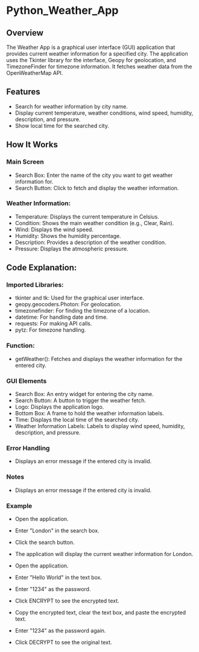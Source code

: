 ﻿# Python_Weather_App

## Overview

The Weather App is a graphical user interface (GUI) application that provides current weather information for a specified city. The application uses the Tkinter library for the interface, Geopy for geolocation, and TimezoneFinder for timezone information. It fetches weather data from the OpenWeatherMap API.

## Features

- Search for weather information by city name.
- Display current temperature, weather conditions, wind speed, humidity, description, and pressure.
- Show local time for the searched city.

## How It Works

### Main Screen

- Search Box: Enter the name of the city you want to get weather information for.
- Search Button: Click to fetch and display the weather information.

### Weather Information:

- Temperature: Displays the current temperature in Celsius.
- Condition: Shows the main weather condition (e.g., Clear, Rain).
- Wind: Displays the wind speed.
- Humidity: Shows the humidity percentage.
- Description: Provides a description of the weather condition.
- Pressure: Displays the atmospheric pressure.


## Code Explanation:

### Imported Libraries:
- tkinter and tk: Used for the graphical user interface.
- geopy.geocoders.Photon: For geolocation.
- timezonefinder: For finding the timezone of a location.
- datetime: For handling date and time.
- requests: For making API calls.
- pytz: For timezone handling.

### Function:

- getWeather(): Fetches and displays the weather information for the entered city.

### GUI Elements

- Search Box: An entry widget for entering the city name.
- Search Button: A button to trigger the weather fetch.
- Logo: Displays the application logo.
- Bottom Box: A frame to hold the weather information labels.
- Time: Displays the local time of the searched city.
- Weather Information Labels: Labels to display wind speed, humidity, description, and pressure.

  
### Error Handling

- Displays an error message if the entered city is invalid.

### Notes

- Displays an error message if the entered city is invalid.

### Example

- Open the application.
- Enter "London" in the search box.
- Click the search button.
- The application will display the current weather information for London.

- Open the application.
- Enter "Hello World" in the text box.
- Enter "1234" as the password.
- Click ENCRYPT to see the encrypted text.
- Copy the encrypted text, clear the text box, and paste the encrypted text.
- Enter "1234" as the password again.
- Click DECRYPT to see the original text.
